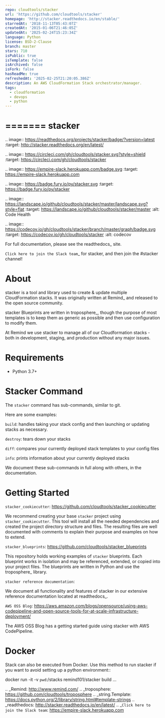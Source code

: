 ```yaml
---
repo: cloudtools/stacker
url: 'https://github.com/cloudtools/stacker'
homepage: 'http://stacker.readthedocs.io/en/stable/'
starredAt: '2018-11-13T05:43:07Z'
createdAt: '2015-01-06T21:46:05Z'
updatedAt: '2025-02-24T15:23:34Z'
language: Python
license: BSD-2-Clause
branch: master
stars: 710
isPublic: true
isTemplate: false
isArchived: false
isFork: false
hasReadMe: true
refreshedAt: '2025-02-25T21:20:05.386Z'
description: An AWS CloudFormation Stack orchestrator/manager.
tags:
  - cloudformation
  - devops
  - python
---
```


=======
stacker
=======

.. image:: https://readthedocs.org/projects/stacker/badge/?version=latest
   :target: http://stacker.readthedocs.org/en/latest/

.. image:: https://circleci.com/gh/cloudtools/stacker.svg?style=shield
   :target: https://circleci.com/gh/cloudtools/stacker

.. image:: https://empire-slack.herokuapp.com/badge.svg
   :target: https://empire-slack.herokuapp.com

.. image:: https://badge.fury.io/py/stacker.svg
   :target: https://badge.fury.io/py/stacker

.. image:: https://landscape.io/github/cloudtools/stacker/master/landscape.svg?style=flat
   :target: https://landscape.io/github/cloudtools/stacker/master
   :alt: Code Health

.. image:: https://codecov.io/gh/cloudtools/stacker/branch/master/graph/badge.svg
   :target: https://codecov.io/gh/cloudtools/stacker
   :alt: codecov


For full documentation, please see the readthedocs_ site.

`Click here to join the Slack team`_ for stacker, and then join the #stacker
channel!

About
=====

stacker is a tool and library used to create & update multiple CloudFormation
stacks. It was originally written at Remind_ and
released to the open source community.

stacker Blueprints are written in troposphere_, though the purpose of
most templates is to keep them as generic as possible and then use
configuration to modify them.

At Remind we use stacker to manage all of our Cloudformation stacks -
both in development, staging, and production without any major issues.

Requirements
============

* Python 3.7+

Stacker Command
===============

The ``stacker`` command has sub-commands, similar to git.

Here are some examples:

  ``build``:
    handles taking your stack config and then launching or updating stacks as necessary.

  ``destroy``:
    tears down your stacks

  ``diff``:
    compares your currently deployed stack templates to your config files

  ``info``:
    prints information about your currently deployed stacks

We document these sub-commands in full along with others, in the documentation.


Getting Started
===============

``stacker_cookiecutter``: https://github.com/cloudtools/stacker_cookiecutter

  We recommend creating your base `stacker` project using ``stacker_cookiecutter``.
  This tool will install all the needed dependencies and created the project
  directory structure and files. The resulting files are well documented
  with comments to explain their purpose and examples on how to extend.

``stacker_blueprints``: https://github.com/cloudtools/stacker_blueprints

  This repository holds working examples of ``stacker`` blueprints.
  Each blueprint works in isolation and may be referenced, extended, or
  copied into your project files. The blueprints are written in Python
  and use the troposphere_ library.

``stacker reference documentation``:

  We document all functionality and features of stacker in our extensive
  reference documentation located at readthedocs_.

``AWS OSS Blog``: https://aws.amazon.com/blogs/opensource/using-aws-codepipeline-and-open-source-tools-for-at-scale-infrastructure-deployment/

  The AWS OSS Blog has a getting started guide using stacker with AWS CodePipeline.


Docker
======

Stack can also be executed from Docker. Use this method to run stacker if you
want to avoid setting up a python environment::

  docker run -it -v `pwd`:/stacks remind101/stacker build ...

.. _Remind: http://www.remind.com/
.. _troposphere: https://github.com/cloudtools/troposphere
.. _string.Template: https://docs.python.org/2/library/string.html#template-strings
.. _readthedocs: http://stacker.readthedocs.io/en/latest/
.. _`Click here to join the Slack team`: https://empire-slack.herokuapp.com
